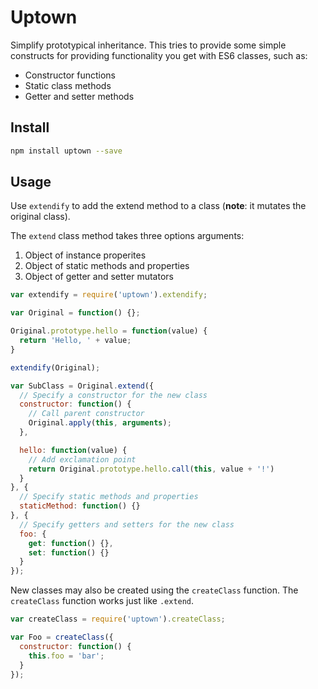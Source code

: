 # Uptown

Simplify prototypical inheritance. This tries to provide some simple constructs for providing functionality you get with ES6 classes, such as:

* Constructor functions
* Static class methods
* Getter and setter methods

## Install

```sh
npm install uptown --save
```

## Usage

Use `extendify` to add the extend method to a class (**note**: it mutates the original class).

The `extend` class method takes three options arguments:

1. Object of instance properites
1. Object of static methods and properties
1. Object of getter and setter mutators

```js
var extendify = require('uptown').extendify;

var Original = function() {};

Original.prototype.hello = function(value) {
  return 'Hello, ' + value;
}

extendify(Original);

var SubClass = Original.extend({
  // Specify a constructor for the new class
  constructor: function() {
    // Call parent constructor
    Original.apply(this, arguments);
  },

  hello: function(value) {
    // Add exclamation point
    return Original.prototype.hello.call(this, value + '!')
  }
}, {
  // Specify static methods and properties
  staticMethod: function() {}
}, {
  // Specify getters and setters for the new class
  foo: {
    get: function() {},
    set: function() {}
  }
});
```

New classes may also be created using the `createClass` function. The `createClass` function works just like `.extend`.

```js
var createClass = require('uptown').createClass;

var Foo = createClass({
  constructor: function() {
    this.foo = 'bar';
  }
});
```
